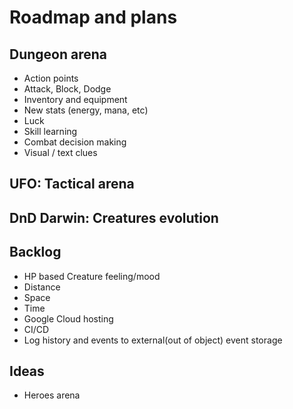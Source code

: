 # Roadmap and plans

## Dungeon arena

* Action points
* Attack, Block, Dodge
* Inventory and equipment
* New stats (energy, mana, etc)
* Luck
* Skill learning
* Combat decision making
* Visual / text clues

## UFO: Tactical arena

## DnD Darwin: Creatures evolution

## Backlog

* HP based Creature feeling/mood
* Distance
* Space
* Time
* Google Cloud hosting
* CI/CD
* Log history and events to external(out of object) event storage

## Ideas

* Heroes arena
